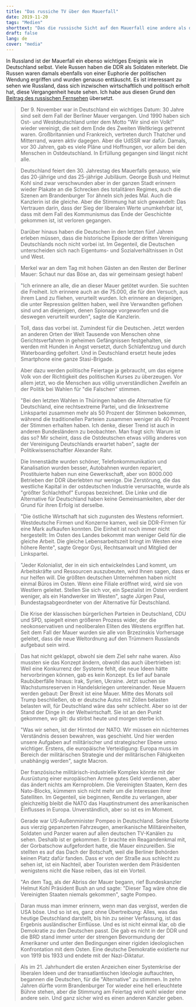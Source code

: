 ```yaml
---
title: "Das russiche TV über den Mauerfall"
date: 2019-11-20
tags: "Medien"
shorttext: "Das die russische Sicht auf den Mauerfall eine andere als die deutschen Medien ist sollte klar sein. Deshalb möchte ich den Beitrag einmal wiedergeben."
draft: false
lang: de
cover: "media"
---
```


In Russland ist der Mauerfall ein ebenso wichtiges Ereignis wie in Deutschland selbst. Viele Russen haben die DDR als Soldaten miterlebt. Die Russen waren damals ebenfalls von einer Euphorie der politischen Wendung ergriffen und wurden genauso enttäuscht. Es ist interessant zu sehen wie Russland, dass sich inzwischen wirtschaftlich und politisch erholt hat, diese Vergangenheit heute sehen. Ich habe aus diesen Grund den [Beitrag des russischen Fernsehen](https://vesti7.ru/video/1962323/episode/10-11-2019/ "ЭФИР ОТ 10.11.2019") übersetzt. 

> Der 9. November war in Deutschland ein wichtiges Datum: 30 Jahre sind seit dem Fall der Berliner Mauer vergangen. Und 1990 haben sich Ost- und Westdeutschland unter dem Motto "Wir sind ein Volk!" wieder vereinigt, die seit dem Ende des Zweiten Weltkriegs getrennt waren. Großbritannien und Frankreich, vertreten durch Thatcher und Mitterrand, waren aktiv dagegen. Aber die UdSSR war dafür. Damals, vor 30 Jahren, gab es viele Pläne und Hoffnungen, vor allem bei den Menschen in Ostdeutschland. In Erfüllung gegangen sind längst nicht alle.

> Deutschland feiert den 30. Jahrestag des Mauerfalls genauso, wie das 20-jährige und das 25-jährige Jubiläum. George Bush und Helmut Kohl sind zwar verschwunden aber in der ganzen Stadt erinnern wieder Plakate an die Schrecken des totalitären Regimes, auch die Szenen am Brandenburger Tor ähneln sich jedes Mal. Auch die Kanzlerin ist die gleiche. Aber die Stimmung hat sich gewandelt: Das Vertrauen darin, dass der Sieg der liberalen Werte unumkehrbar ist, dass mit dem Fall des Kommunismus das Ende der Geschichte gekommen ist, ist verloren gegangen.

> Darüber hinaus haben die Deutschen in den letzten fünf Jahren erleben müssen, dass die historische Episode der dritten Vereinigung Deutschlands noch nicht vorbei ist. Im Gegenteil, die Deutschen unterscheiden sich nach Eigentums- und Sozialverhältnissen in Ost und West.

> Merkel war an dem Tag mit hohen Gästen an den Resten der Berliner Mauer: Schaut nur das Böse an, das wir gemeinsam gesiegt haben!

> "Ich erinnere an alle, die an dieser Mauer getötet wurden. Sie suchten die Freiheit. Ich erinnere auch an die 75.000, die für den Versuch, aus ihrem Land zu fliehen, verurteilt wurden. Ich erinnere an diejenigen, die unter Repression gelitten haben, weil ihre Verwandten geflohen sind und an diejenigen, denen Spionage vorgeworfen und die deswegen verurteilt wurden", sagte die Kanzlerin.

> Toll, dass das vorbei ist. Zumindest für die Deutschen. Jetzt werden an anderen Orten der Welt Tausende von Menschen ohne Gerichtsverfahren in geheimen Gefängnissen festgehalten, sie werden mit Hunden in Angst versetzt, durch Schlafentzug und durch Waterboarding gefoltert. Und in Deutschland ersetzt heute jedes Smartphone eine ganze Stasi-Brigade.

> Aber dazu werden politische Feiertage ja gebraucht, um das eigene Volk von der Richtigkeit des politischen Kurses zu überzeugen. Vor allem jetzt, wo die Menschen aus völlig unverständlichen Zweifeln an der Politik bei Wahlen für "die Falschen" stimmen.

> "Bei den letzten Wahlen in Thüringen haben die Alternative für Deutschland, eine rechtsextreme Partei, und die linksextreme Linkspartei zusammen mehr als 50 Prozent der Stimmen bekommen, während die traditionellen Parteien zusammen weniger als 40 Prozent der Stimmen erhalten haben. Ich denke, dieser Trend ist auch in anderen Bundesländern zu beobachten. Man fragt sich: Warum ist das so? Mir scheint, dass die Ostdeutschen etwas völlig anderes von der Vereinigung Deutschlands erwartet haben", sagte der Politikwissenschaftler Alexander Rahr.

> Die Innenstädte wurden schöner, Telefonkommunikation und Kanalisation wurden besser, Autobahnen wurden repariert, Prostituierte haben nun eine Gewerkschaft, aber von 8000.000 Betrieben der DDR überlebten nur wenige. Die Zerstörung, die das westliche Kapital in der ostdeutschen Industrie verursachte, wurde als "größter Schlachthof" Europas bezeichnet. Die Linke und die Alternative für Deutschland haben keine Gemeinsamkeiten, aber der Grund für ihren Erfolg ist derselbe.

> "Die östliche Wirtschaft hat sich zugunsten des Westens reformiert. Westdeutsche Firmen und Konzerne kamen, weil sie DDR-Firmen für eine Mark aufkaufen konnten. Die Einheit ist noch immer nicht hergestellt: Im Osten des Landes bekommt man weniger Geld für die gleiche Arbeit. Die gleiche Lebensarbeitszeit bringt im Westen eine höhere Rente", sagte Gregor Gysi, Rechtsanwalt und Mitglied der Linkspartei.

> "Jeder Kolonialist, der in ein sich entwickelndes Land kommt, um Arbeitskräfte und Ressourcen auszubeuten, wird Ihnen sagen, dass er nur helfen will. Die größten deutschen Unternehmen haben nicht einmal Büros im Osten. Wenn eine Filiale eröffnet wird, wird sie von Westlern geleitet. Stellen Sie sich vor, ein Spezialist im Osten verdient weniger, als ein Handwerker im Westen", sagte Jürgen Paul, Bundestagsabgeordneter von der Alternative für Deutschland.

> Die Krise der klassischen bürgerlichen Parteien in Deutschland, CDU und SPD, spiegelt einen größeren Prozess wider, der die neokonservativen und neoliberalen Eliten des Westens ergriffen hat. Seit dem Fall der Mauer wurden sie alle von Brzezinskis Vorhersage geleitet, dass die neue Weltordnung auf den Trümmern Russlands aufgebaut sein wird.

> Das hat nicht geklappt, obwohl sie dem Ziel sehr nahe waren. Also mussten sie das Konzept ändern, obwohl das auch übertrieben ist: Weil eine Konkurrenz der Systeme fehlt, die neue Ideen hätte hervorbringen können, gab es kein Konzept. Es lief auf banale Raubüberfälle hinaus: Irak, Syrien, Ukraine. Jetzt suchen sie Wachstumsreserven in Handelskriegen untereinander. Neue Mauern werden gebaut: Der Brexit ist eine Mauer. Mitte des Monats soll Trump beschließen, ob er deutsche Autos mit Zöllen belasten belasten will, für Deutschland wäre das sehr schlecht. Aber so ist der Stand der Dinge in der Weltwirtschaft. Sie ist an den Punkt gekommen, wo gilt: du stirbst heute und morgen sterbe ich.

> "Was wir sehen, ist der Hirntod der NATO. Wir müssen ein nüchternes Verständnis dessen bewahren, was geschieht. Und hier werden unsere Aufgaben auf militärischer und strategischer Ebene umso wichtiger. Erstens, die europäische Verteidigung: Europa muss im Bereich der militärischen Strategie und der militärischen Fähigkeiten unabhängig werden", sagte Macron.

> Der französische militärisch-industrielle Komplex könnte mit der Ausrüstung einer europäischen Armee gutes Geld verdienen, aber das ändert nichts am Kernproblem. Die Vereinigten Staaten, Kern des Nato-Blocks, kümmern sich nicht mehr um die Interessen ihrer Satelliten. Im Gegenteil, sie beginnen, Rendite zu verlangen, aber gleichzeitig bleibt die NATO das Hauptinstrument des amerikanischen Einflusses in Europa. Unverständlich, aber so ist es im Moment.

> Gerade war US-Außenminister Pompeo in Deutschland. Seine Eskorte aus vierzig gepanzerten Fahrzeugen, amerikanische Militäreinheiten, Soldaten und Panzer waren auf allen deutschen TV-Kanälen zu sehen. Deshalb ist er gekommen. Er brachte ein Reagandenkmal mit, der Gorbatschow aufgefordert hatte, die Mauer einzureißen. Sie stellten es auf das Dach der Botschaft, weil die Berliner Behörden keinen Platz dafür fanden. Dass er von der Straße aus schlecht zu sehen ist, ist ein Nachteil, aber Touristen werden dem Präsidenten wenigstens nicht die Nase reiben, das ist ein Vorteil.

> "An dem Tag, als der Abriss der Mauer begann, rief Bundeskanzler Helmut Kohl Präsident Bush an und sagte: "Dieser Tag wäre ohne die Vereinigten Staaten niemals gekommen", sagte Pompeo.

> Daran muss man immer erinnern, wenn man das vergisst, werden die USA böse. Und so ist es, ganz ohne Übertreibung: Alles, was das heutige Deutschland darstellt, bis hin zu seiner Verfassung, ist das Ergebnis ausländischer Einflüsse. Und es ist nicht einmal klar, ob die Demokratie zu den Deutschen passt. Die gab es nicht in der DDR und die BRD stand immer unter der strengen Bevormundung der Amerikaner und unter den Bedingungen einer rigiden ideologischen Konfrontation mit dem Osten. Eine deutsche Demokratie existierte nur von 1919 bis 1933 und endete mit der Nazi-Diktatur.

> Als im 21. Jahrhundert die ersten Anzeichen einer Systemkrise der liberalen Ideen und der transatlantischen Ideologie auftauchten, begannen die Deutschen, für die "Alternative" zu stimmen. In zehn Jahren dürfte vorm Brandenburger Tor wieder eine hell erleuchtete Bühne stehen, aber die Stimmung am Feiertag wird wohl wieder eine andere sein. Und ganz sicher wird es einen anderen Kanzler geben.
